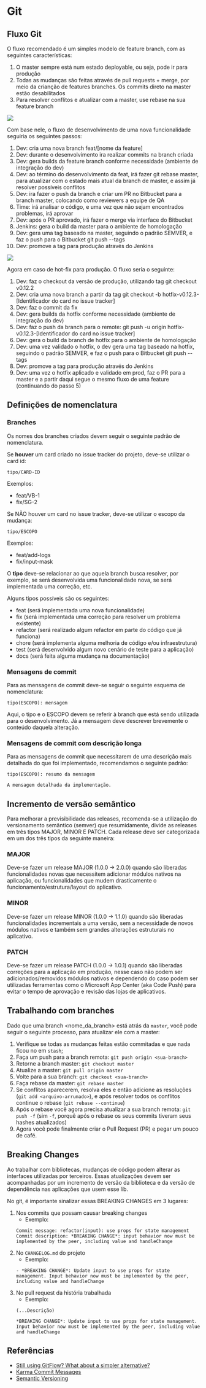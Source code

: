 # Git

## Fluxo Git

O fluxo recomendado é um simples modelo de feature branch, com as seguintes características:

1. O master sempre está num estado deployable, ou seja, pode ir para produção
2. Todas as mudanças são feitas através de pull requests + merge, por meio da crianção de features branches. Os commits direto na master estão desabilitados
3. Para resolver conflitos e atualizar com a master, use rebase na sua feature branch

![](assets/images/git/feature-branches.svg)

Com base nele, o fluxo de desenvolvimento de uma nova funcionalidade seguiria os seguintes passos:

1. Dev: cria uma nova branch feat/[nome da feature]
2. Dev: durante o desenvolvimento ira realizar commits na branch criada
3. Dev: gera builds da feature branch conforme necessidade (ambiente de integração do dev)
4. Dev: ao término do desenvolvimento da feat, irá fazer git rebase master, para atualizar com o estado mais atual da branch de master, e assim já resolver possíveis conflitos
5. Dev: ira fazer o push da branch e criar um PR no Bitbucket para a branch master, colocando como reviewers a equipe de QA
6. Time: irá analisar o código, e uma vez que não sejam encontrados problemas, irá aprovar
7. Dev: após o PR aprovado, irá fazer o merge via interface do Bitbucket
8. Jenkins: gera o build da master para o ambiente de homologação
9. Dev: gera uma tag baseado na master, seguindo o padrão SEMVER, e faz o push para o Bitbucket git push --tags
10. Dev: promove a tag para produção através do Jenkins

![](assets/images/git/hotfix-branches.svg)

Agora em caso de hot-fix para produção. O fluxo seria o seguinte:

1. Dev: faz o checkout da versão de produção, utilizando tag git checkout v0.12.2
2. Dev: cria uma nova branch a partir da tag git checkout -b hotfix-v0.12.3-[Identificador do card no issue tracker]
3. Dev: faz o commit da fix
4. Dev: gera builds da hotfix conforme necessidade (ambiente de integração do dev)
5. Dev: faz o push da branch para o remote: git push -u origin hotfix-v0.12.3-[Identificador do card no issue tracker]
6. Dev: gera o build da branch de hotfix para o ambiente de homologação
7. Dev: uma vez validado o hotfix, o dev gera uma tag baseado na hotfix, seguindo o padrão SEMVER, e faz o push para o Bitbucket git push --tags
8. Dev: promove a tag para produção através do Jenkins
9. Dev: uma vez o hotfix aplicado e validado em prod, faz o PR para a master e a partir daqui segue o mesmo fluxo de uma feature (continuando do passo 5)

## Definições de nomenclatura

### Branches
Os nomes dos branches criados devem seguir o seguinte padrão de nomenclatura.

Se **houver** um card criado no issue tracker do projeto, deve-se utilizar o card id:

```
tipo/CARD-ID
```

Exemplos:
- feat/VB-1
- fix/SG-2

Se NÃO houver um card no issue tracker, deve-se utilizar o escopo da mudança:

```
tipo/ESCOPO
```

Exemplos:
- feat/add-logs
- fix/input-mask

O **tipo** deve-se relacionar ao que aquela branch busca resolver, por exemplo, se será desenvolvida uma funcionalidade nova, se será implementada uma correção, etc.

Alguns tipos possíveis são os seguintes:

* feat (será implementada uma nova funcionalidade)
* fix (será implementada uma correção para resolver um problema existente)
* refactor (será realizado algum refactor em parte do código que já funciona)
* chore (será implementa alguma melhoria de código e/ou infraestrutura)
* test (será desenvolvido algum novo cenário de teste para a aplicação)
* docs (será feita alguma mudança na documentação)

### Mensagens de commit
Para as mensagens de commit deve-se seguir o seguinte esquema de nomenclatura:

```
tipo(ESCOPO): mensagem
```

Aqui, o tipo e o ESCOPO devem se referir à branch que está sendo utilizada para o desenvolvimento. Já a mensagem deve descrever brevemente o conteúdo daquela alteração.

### Mensagens de commit com descrição longa
Para as mensagens de commit que necessitarem de uma descrição mais detalhada do que foi implementado, recomendamos o seguinte padrão:

```
tipo(ESCOPO): resumo da mensagem

A mensagem detalhada da implementação.
```

## Incremento de versão semântico

Para melhorar a previsibilidade das releases, recomenda-se a utilização do versionamento semântico (semver) que resumidamente, divide as releases em três tipos MAJOR, MINOR E PATCH. Cada release deve ser categorizada em um dos três tipos da seguinte maneira:

### MAJOR

Deve-se fazer um release MAJOR (1.0.0 -> 2.0.0) quando são liberadas funcionalidades novas que necessitem adicionar módulos nativos na aplicação, ou funcionalidades que mudem drasticamente o funcionamento/estrutura/layout do aplicativo.

### MINOR

Deve-se fazer um release MINOR (1.0.0 -> 1.1.0) quando são liberadas funcionalidades incrementais a uma versão, sem a necessidade de novos módulos nativos e também sem grandes alterações estruturais no aplicativo.

### PATCH

Deve-se fazer um release PATCH (1.0.0 -> 1.0.1) quando são liberadas correções para a aplicação em produção, nesse caso não podem ser adicionados/removidos módulos nativos e dependendo do caso podem ser utilizadas ferramentas como o Microsoft App Center (aka Code Push) para evitar o tempo de aprovação e revisão das lojas de aplicativos.

## Trabalhando com branches

Dado que uma branch <nome_da_branch> está atrás da `master`, você pode seguir o seguinte processo, para atualizar ele com a master:

 1. Verifique se todas as mudanças feitas estão commitadas e que nada ficou no em `stash`;
 2. Faça um push para a branch remota: `git push origin <sua-branch>`
 3. Retorne a branch master: `git checkout master`
 4. Atualize a master: `git pull origin master`
 5. Volte para a sua branch: `git checkout <sua-branch>`
 6. Faça rebase da master: `git rebase master`
 7. Se conflitos aparecerem, resolva eles e então adicione as resoluções (`git add <arquivo-arrumado>`), e após resolver todos os conflitos continue o rebase (`git rebase --continue`)
 8. Após o rebase você agora precisa atualizar a sua branch remota: `git push -f` (sim `-f`, porquê após o rebase os seus commits tiveram seus hashes atualizados)
 9. Agora você pode finalmente criar o Pull Request (PR) e pegar um pouco de café.

## Breaking Changes
Ao trabalhar com bibliotecas, mudanças de código podem alterar as interfaces utilizadas por terceiros. Essas atualizações devem ser acompanhadas por um incremento de versão da biblioteca e da versão de dependência nas aplicações que usem esse lib.

No git, é importante sinalizar essas BREAKING CHANGES em 3 lugares:
1. Nos commits que possam causar breaking changes
    - Exemplo:
    ```
    Commit message: refactor(input): use props for state management
    Commit description: *BREAKING CHANGE*: input behavior now must be implemented by the peer, including value and handleChange
    ```
2. No `CHANGELOG.md` do projeto
    - Exemplo:
    ```
    - *BREAKING CHANGE*: Update input to use props for state management. Input behavior now must be implemented by the peer, including value and handleChange
    ```
3. No pull request da história trabalhada
    - Exemplo:
    ```
    (...Descrição)

    *BREAKING CHANGE*: Update input to use props for state management. Input behavior now must be implemented by the peer, including value and handleChange
    ```


 ## Referências

 * [Still using GitFlow? What about a simpler alternative?](https://hackernoon.com/still-using-gitflow-what-about-a-simpler-alternative-74aa9a46b9a3)
 * [Karma Commit Messages](http://karma-runner.github.io/1.0/dev/git-commit-msg.html)
 * [Semantic Versioning](https://semver.org/)
